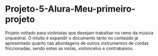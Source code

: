 # Projeto-5-Alura-Meu-primeiro-projeto
Projeto voltado para violinistas que desejam trabalhar no ramo da música orquestral. O intuito é expandir o documento tanto no conteúdo já apresentado quanto nas abordagens de outros instrumentos de cordas friccionadas, sendo estes as violas, violoncelos e contrabaixos.
